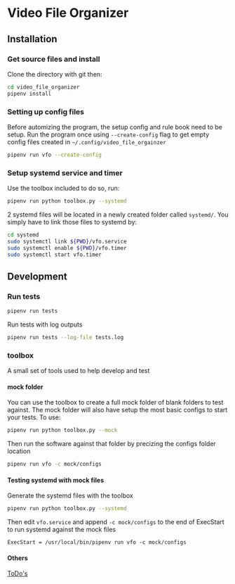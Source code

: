 # Video File Organizer

## Installation

### Get source files and install

Clone the directory with git then:

```bash
cd video_file_organizer
pipenv install
```

### Setting up config files

Before automizing the program, the setup config and rule book need to be setup. Run the program once using `--create-config` flag to get empty config files created in `~/.config/video_file_orgainzer`

```bash
pipenv run vfo --create-config
```

### Setup systemd service and timer

Use the toolbox included to do so, run:

```bash
pipenv run python toolbox.py --systemd
```

2 systemd files will be located in a newly created folder called `systemd/`. You simply have to link those files to systemd by:

```bash
cd systemd
sudo systemctl link ${PWD}/vfo.service
sudo systemctl enable ${PWD}/vfo.timer
sudo systemctl start vfo.timer
```

## Development

### Run tests

```bash
pipenv run tests
```

Run tests with log outputs

```bash
pipenv run tests --log-file tests.log
```

### toolbox

A small set of tools used to help develop and test

#### mock folder

You can use the toolbox to create a full mock folder of blank folders to test against. The mock folder will also have setup the most basic configs to start your tests. To use:

```bash
pipenv run python toolbox.py --mock
```

Then run the software against that folder by precizing the configs folder location

```bash
pipenv run vfo -c mock/configs
```

#### Testing systemd with mock files

Generate the systemd files with the toolbox

```bash
pipenv run python toolbox.py --systemd
```

Then edit `vfo.service` and append `-c mock/configs` to the end of ExecStart to run systemd against the mock files

```text
ExecStart = /usr/local/bin/pipenv run vfo -c mock/configs
```

#### Others

[ToDo's](docs/TODO.md)
